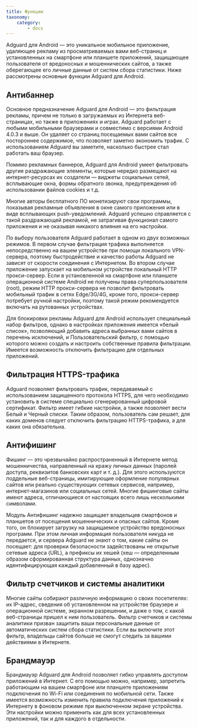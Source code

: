 ```yaml
---
title: Функции
taxonomy:
    category:
        - docs
---
```


Adguard для Android — это уникальное мобильное приложение, удаляющее рекламу из просматриваемых вами веб-страниц и установленных на смартфоне или планшете приложений, защищающее пользователя от вредоносных и мошеннических сайтов, а также оберегающее его личные данные от систем сбора статистики. Ниже рассмотрены основные функции Adguard для Android.

## Антибаннер ##
Основное предназначение Adguard для Android — это фильтрация рекламы, причем не только в загружаемых из Интернета веб-страницах, но также в приложениях и играх. Adguard работает с любыми мобильными браузерами и совместимо с версиями Android 4.0.3 и выше. Он удаляет со страниц посещаемых вами сайтов все постороннее содержимое, что позволяет заметно экономить трафик. С использованием Adguard вы заметите, насколько быстрее стал работать ваш браузер.

Помимо рекламных баннеров, Adguard для Android умеет фильтровать другие раздражающие элементы, которые нередко размещают на интернет-ресурсах их создатели — виджеты социальных сетей, всплывающие окна, формы обратного звонка, предупреждения об использовании файлов cookies и т.д.

Многие авторы бесплатного ПО монетизируют свои программы, показывая рекламные объявления в окне самого приложения или в виде всплывающих push-уведомлений. Adguard успешно справляется с такой раздражающей рекламой, не затрагивая функционал самого приложения и не оказывая никакого влияния на его настройки.

По выбору пользователя Adguard работает в одном из двух возможных режимов. В первом случае фильтрация трафика выполняется непосредственно на вашем устройстве при помощи локального VPN-сервера, поэтому быстродействие и качество работы Adguard не зависят от скорости соединения с Интернетом. Во втором случае приложение запускает на мобильном устройстве локальный HTTP прокси-сервер. Если в установленной на смартфоне или планшете операционной системе Android не получены права суперпользователя (root), режим HTTP прокси-сервера не позволит фильтровать мобильный трафик в сетях Edge/3G/4G, кроме того, прокси-сервер потребует ручной настройки, поэтому такой режим рекомендуется включать на рутованных устройствах. 

Для блокировки рекламы Adguard для Android использует специальный набор фильтров, однако в настройках приложения имеется «белый список», позволяющий добавить адреса выбранных вами сайтов в перечень исключений, и Пользовательский фильтр, с помощью которого можно создать и настроить собственные правила фильтрации. Имеется возможность отключить фильтрацию для отдельных приложений.

## Фильтрация HTTPS-трафика ##

Adguard позволяет фильтровать трафик, передаваемый с использованием защищенного протокола HTTPS, для чего необходимо установить в системе специально сгенерированный цифровой сертификат. Фильтр имеет гибкие настройки, а также позволяет вести Белый и Черный списки. Таким образом, пользователь сам решает, для каких доменов следует отключить фильтрацию HTTPS-трафика, а для каких она обязательна.

## Антифишинг ##

Фишинг — это чрезвычайно распространенный в Интернете метод мошенничества, направленный на кражу личных данных (паролей доступа, реквизитов банковских карт и т. д.). Для этого используются поддельные веб-страницы, имитирующие оформление популярных сайтов или реально существующих сетевых сервисов, например, интернет-магазинов или социальных сетей. Многие фишинговые сайты имеют адреса, отличающиеся от настоящих всего лишь несколькими символами.

Модуль Антифишинг надежно защищает владельцев смартфонов и планшетов от посещения мошеннических и опасных сайтов. Кроме того, он блокирует загрузку на защищаемое устройство вредоносных программ. При этом личная информация пользователя никуда не передается, и сервера Adguard не знают о том, какие сайты он посещает: для проверки безопасности задействованы не открытые сетевые адреса (URL), а префиксы их хешей (хеш — определенным образом сформированная структура данных, однозначно идентифицирующая каждый добавленный в базу адрес).

## Фильтр счетчиков и системы аналитики ##
Многие сайты собирают различную информацию о своих посетителях: их IP-адрес, сведения об установленном на устройстве браузере и операционной системе, экранном разрешении, и даже о том, с какой веб-страницы пришел к ним пользователь. Фильтр счетчиков и системы аналитики призван защитить ваши персональные данные от автоматических систем сбора статистики. Если вы включите этот фильтр, владельцы сайтов больше не смогут следить за вашими действиями в Интернете.

## Брандмауэр ##
Брандмауэр Adguard для Android позволяет гибко управлять доступом приложений в Интернет. С его помощью можно, например, запретить работающим на вашем смартфоне или планшете приложениям подключения по Wi-Fi или соединения по мобильной сети. Также имеется возможность изменить правила подключения приложений к Интернету в фоновом режиме при выключенном экране устройства. Эти настройки можно применить как для всех установленных приложений, так и для каждого в отдельности.
